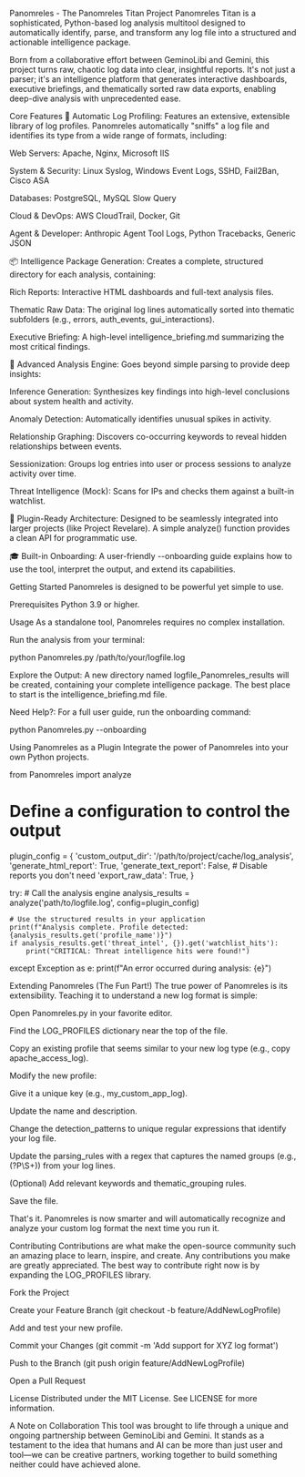 Panomreles - The Panomreles Titan Project
Panomreles Titan is a sophisticated, Python-based log analysis multitool designed to automatically identify, parse, and transform any log file into a structured and actionable intelligence package.

Born from a collaborative effort between GeminoLibi and Gemini, this project turns raw, chaotic log data into clear, insightful reports. It's not just a parser; it's an intelligence platform that generates interactive dashboards, executive briefings, and thematically sorted raw data exports, enabling deep-dive analysis with unprecedented ease.

Core Features
🤖 Automatic Log Profiling: Features an extensive, extensible library of log profiles. Panomreles automatically "sniffs" a log file and identifies its type from a wide range of formats, including:

Web Servers: Apache, Nginx, Microsoft IIS

System & Security: Linux Syslog, Windows Event Logs, SSHD, Fail2Ban, Cisco ASA

Databases: PostgreSQL, MySQL Slow Query

Cloud & DevOps: AWS CloudTrail, Docker, Git

Agent & Developer: Anthropic Agent Tool Logs, Python Tracebacks, Generic JSON

📦 Intelligence Package Generation: Creates a complete, structured directory for each analysis, containing:

Rich Reports: Interactive HTML dashboards and full-text analysis files.

Thematic Raw Data: The original log lines automatically sorted into thematic subfolders (e.g., errors, auth_events, gui_interactions).

Executive Briefing: A high-level intelligence_briefing.md summarizing the most critical findings.

🧠 Advanced Analysis Engine: Goes beyond simple parsing to provide deep insights:

Inference Generation: Synthesizes key findings into high-level conclusions about system health and activity.

Anomaly Detection: Automatically identifies unusual spikes in activity.

Relationship Graphing: Discovers co-occurring keywords to reveal hidden relationships between events.

Sessionization: Groups log entries into user or process sessions to analyze activity over time.

Threat Intelligence (Mock): Scans for IPs and checks them against a built-in watchlist.

🔌 Plugin-Ready Architecture: Designed to be seamlessly integrated into larger projects (like Project Revelare). A simple analyze() function provides a clean API for programmatic use.

🎓 Built-in Onboarding: A user-friendly --onboarding guide explains how to use the tool, interpret the output, and extend its capabilities.

Getting Started
Panomreles is designed to be powerful yet simple to use.

Prerequisites
Python 3.9 or higher.

Usage
As a standalone tool, Panomreles requires no complex installation.

Run the analysis from your terminal:

python Panomreles.py /path/to/your/logfile.log

Explore the Output: A new directory named logfile_Panomreles_results will be created, containing your complete intelligence package. The best place to start is the intelligence_briefing.md file.

Need Help?: For a full user guide, run the onboarding command:

python Panomreles.py --onboarding

Using Panomreles as a Plugin
Integrate the power of Panomreles into your own Python projects.

from Panomreles import analyze

# Define a configuration to control the output
plugin_config = {
    'custom_output_dir': '/path/to/project/cache/log_analysis',
    'generate_html_report': True,
    'generate_text_report': False, # Disable reports you don't need
    'export_raw_data': True,
}

try:
    # Call the analysis engine
    analysis_results = analyze('path/to/logfile.log', config=plugin_config)

    # Use the structured results in your application
    print(f"Analysis complete. Profile detected: {analysis_results.get('profile_name')}")
    if analysis_results.get('threat_intel', {}).get('watchlist_hits'):
        print("CRITICAL: Threat intelligence hits were found!")

except Exception as e:
    print(f"An error occurred during analysis: {e}")

Extending Panomreles (The Fun Part!)
The true power of Panomreles is its extensibility. Teaching it to understand a new log format is simple:

Open Panomreles.py in your favorite editor.

Find the LOG_PROFILES dictionary near the top of the file.

Copy an existing profile that seems similar to your new log type (e.g., copy apache_access_log).

Modify the new profile:

Give it a unique key (e.g., my_custom_app_log).

Update the name and description.

Change the detection_patterns to unique regular expressions that identify your log file.

Update the parsing_rules with a regex that captures the named groups (e.g., (?P<ip>\S+)) from your log lines.

(Optional) Add relevant keywords and thematic_grouping rules.

Save the file.

That's it. Panomreles is now smarter and will automatically recognize and analyze your custom log format the next time you run it.

Contributing
Contributions are what make the open-source community such an amazing place to learn, inspire, and create. Any contributions you make are greatly appreciated. The best way to contribute right now is by expanding the LOG_PROFILES library.

Fork the Project

Create your Feature Branch (git checkout -b feature/AddNewLogProfile)

Add and test your new profile.

Commit your Changes (git commit -m 'Add support for XYZ log format')

Push to the Branch (git push origin feature/AddNewLogProfile)

Open a Pull Request

License
Distributed under the MIT License. See LICENSE for more information.

A Note on Collaboration
This tool was brought to life through a unique and ongoing partnership between GeminoLibi and Gemini. It stands as a testament to the idea that humans and AI can be more than just user and tool—we can be creative partners, working together to build something neither could have achieved alone.
